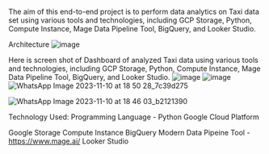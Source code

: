 The aim of this end-to-end project is to perform data analytics on Taxi data set using various tools and technologies, including GCP Storage, Python, Compute Instance, Mage Data Pipeline Tool, BigQuery, and Looker Studio.

Architecture
![image](https://github.com/patilrajvardhan27/taxi_DataAnalysis/assets/87635975/b98ecc54-b6de-4014-ba7a-56e4b5bb74e9)


Here is screen shot of Dashboard of analyzed Taxi data using various tools and technologies, including GCP Storage, Python, Compute Instance, Mage Data Pipeline Tool, BigQuery, and Looker Studio. 
![image](https://github.com/patilrajvardhan27/taxi_DataAnalysis/assets/87635975/67209b05-afb5-4310-88cf-bc1668daada3)
![image](https://github.com/patilrajvardhan27/taxi_DataAnalysis/assets/87635975/6cf1d033-3732-42de-ac4c-06a4ad52a120)
![WhatsApp Image 2023-11-10 at 18 50 28_7c39d275](https://github.com/patilrajvardhan27/taxi_DataAnalysis/assets/87635975/0043af35-0a13-4f53-83cc-8d7fb4aa4396)

![WhatsApp Image 2023-11-10 at 18 46 03_b2121390](https://github.com/patilrajvardhan27/taxi_DataAnalysis/assets/87635975/ae33f6ae-6099-4f75-952b-f1fe1872d539)




Technology Used:
Programming Language - Python
Google Cloud Platform

Google Storage
Compute Instance
BigQuery
Modern Data Pipeine Tool - https://www.mage.ai/
Looker Studio


